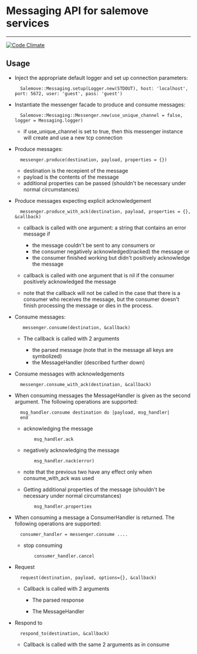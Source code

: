 # Messaging API for salemove services
----

[![Code Climate](https://codeclimate.com/repos/52a1f75613d6374c030432d2/badges/f8f96e50aa9f57dfae00/gpa.png)](https://codeclimate.com/repos/52a1f75613d6374c030432d2/feed)

## Usage

* Inject the appropriate default logger and set up connection parameters:  

        Salemove::Messaging.setup(Logger.new(STDOUT), host: 'localhost', port: 5672, user: 'guest', pass: 'guest')

* Instantiate the messenger facade to produce and consume messages:

        Salemove::Messaging::Messenger.new(use_unique_channel = false, logger = Messaging.logger)

    * if use\_unique\_channel is set to true, then this messenger instance will create and use a new tcp connection

* Produce messages:

        messenger.produce(destination, payload, properties = {})

    * destination is the recepient of the message  
    * payload is the contents of the message
    * additional properties can be passed (shouldn't be necessary under normal circumstances)

* Produce messages expecting explicit acknowledgement

        messenger.produce_with_ack(destination, payload, properties = {}, &callback)

    * callback is called with one argument: a string that contains an error message if 
         * the message couldn't be sent to any consumers or 
         * the consumer negatively acknowledged(nacked) the message or
         * the consumer finished working but didn't positively acknowledge the message

    * callback is called with one argument that is nil if the consumer positively acknowledged the message
    * note that the callback will not be called in the case that there is a consumer who receives the message, but the consumer doesn't finish processing the message or dies in the process.

* Consume messages:

         messenger.consume(destination, &callback)

     * The callback is called with 2 arguments 

       * the parsed message (note that in the message all keys are symbolized)
       * the MessageHandler (described further down)

* Consume messages with acknowledgements

        messenger.consume_with_ack(destination, &callback)

* When consuming messages the MessageHandler is given as the second argument. The following operations are supported:

        msg_handler.consume destination do |payload, msg_handler|
        end


  * acknowledging the message

            msg_handler.ack

  * negatively acknowledging the message

            msg_handler.nack(error)

  * note that the previous two have any effect only when consume_with_ack was used

  * Getting additional properties of the message (shouldn't be necessary under normal circumstances)

            msg_handler.properties  

* When consuming a message a ConsumerHandler is returned. The following operations are supported:

        consumer_handler = messenger.consume ....

  * stop consuming

            consumer_handler.cancel


* Request

        request(destination, payload, options={}, &callback)

  * Callback is called with 2 arguments

    * The parsed response

    * The MessageHandler

* Respond to

        respond_to(destination, &callback)

  * Callback is called with the same 2 arguments as in consume
